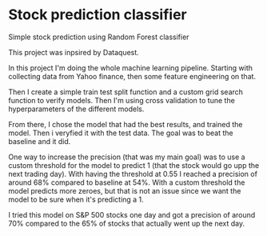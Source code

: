 # Stock prediction classifier
 Simple stock prediction using Random Forest classifier

 This project was inpsired by Dataquest.

 In this project I'm doing the whole machine learning pipeline. Starting with collecting data from Yahoo finance, then some feature engineering on that.

 Then I create a simple train test split function and a custom grid search function to verify models. Then I'm using cross validation to tune the hyperparameters of the different models.

 From there, I chose the model that had the best results, and trained the model. Then i veryfied it with the test data. The goal was to beat the baseline and it did.

 One way to increase the precision (that was my main goal) was to use a custom threshold for the model to predict 1 (that the stock would go upp the next trading day). With having the threshold at 0.55 I reached a precision of around 68% compared to baseline at 54%. With a custom threshold the model predicts more zeroes, but that is not an issue since we want the model to be sure when it's predicting a 1.

 I tried this model on S&P 500 stocks one day and got a precision of around 70% compared to the 65% of stocks that actually went up the next day.